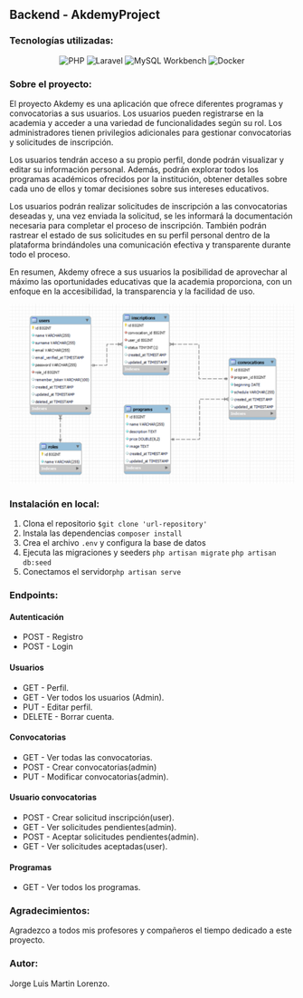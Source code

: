 ## Backend - AkdemyProject

### Tecnologías utilizadas:

<div align="center">

![PHP](https://img.shields.io/badge/php-%23232D2F.svg?style=for-the-badge&logo=php&logoColor=white) ![Laravel](https://img.shields.io/badge/laravel-%23FF2D20.svg?style=for-the-badge&logo=laravel&logoColor=white) ![MySQL Workbench](https://img.shields.io/badge/mysql%20workbench-%2300f.svg?style=for-the-badge&logo=mysql&logoColor=white) ![Docker](https://img.shields.io/badge/docker-%230db7ed.svg?style=for-the-badge&logo=docker&logoColor=white)

</div>

### Sobre el proyecto:

El proyecto Akdemy es una aplicación que ofrece diferentes programas y convocatorias a sus usuarios. Los usuarios pueden registrarse en la academia y acceder a una variedad de funcionalidades según su rol. Los administradores tienen privilegios adicionales para gestionar convocatorias y solicitudes de inscripción.

Los usuarios tendrán acceso a su propio perfil, donde podrán visualizar y editar su información personal. Además, podrán explorar todos los programas académicos ofrecidos por la institución, obtener detalles sobre cada uno de ellos y tomar decisiones sobre sus intereses educativos.

Los usuarios podrán realizar solicitudes de inscripción a las convocatorias deseadas y, una vez enviada la solicitud, se les informará la documentación necesaria para completar el proceso de inscripción. También podrán rastrear el estado de sus solicitudes en su perfil personal dentro de la plataforma brindándoles una comunicación efectiva y transparente durante todo el proceso.

En resumen, Akdemy ofrece a sus usuarios la posibilidad de aprovechar al máximo las oportunidades educativas que la academia proporciona, con un enfoque en la accesibilidad, la transparencia y la facilidad de uso. 

!['diagrama'](./public/images/diagram.png)

### Instalación en local:

1. Clona el repositorio `$git clone 'url-repository'`
2. Instala las dependencias `composer install`
3. Crea el archivo `.env` y configura la base de datos
4. Ejecuta las migraciones y seeders `php artisan migrate` `php artisan db:seed`
5. Conectamos el servidor`php artisan serve`

### Endpoints:

#### Autenticación

* POST - Registro
* POST - Login

#### Usuarios

* GET - Perfil.
* GET - Ver todos los usuarios (Admin).
* PUT - Editar perfil.
* DELETE - Borrar cuenta.

#### Convocatorias

* GET - Ver todas las convocatorias.
* POST - Crear convocatorias(admin)
* PUT - Modificar convocatorias(admin).

#### Usuario convocatorias

* POST - Crear solicitud inscripción(user).
* GET - Ver solicitudes pendientes(admin).
* POST - Aceptar solicitudes pendientes(admin).
* GET - Ver solicitudes aceptadas(user).

#### Programas

* GET - Ver todos los programas.

### Agradecimientos:

Agradezco a todos mis profesores y compañeros el tiempo dedicado a este proyecto.

### Autor:
Jorge Luis Martin Lorenzo.